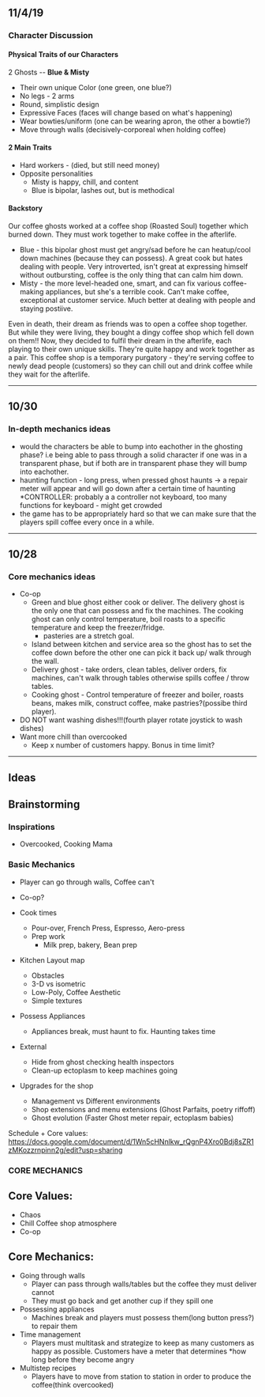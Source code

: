 ## 11/4/19

### Character Discussion

#### Physical Traits of our Characters
 2 Ghosts -- **Blue & Misty** 
  *  Their own unique Color (one green, one blue?)
  *  No legs - 2 arms
  *  Round, simplistic design
  *  Expressive Faces (faces will change based on what's happening) 
  *  Wear bowties/uniform (one can be wearing apron, the other a bowtie?) 
  *  Move through walls (decisively-corporeal when holding coffee)
  
#### 2 Main Traits 
  *  Hard workers - (died, but still need money) 
  *  Opposite personalities
      * Misty is happy, chill, and content 
      * Blue is bipolar, lashes out, but is methodical  

#### Backstory 
Our coffee ghosts worked at a coffee shop (Roasted Soul) together which burned down. They must work together to make coffee in the afterlife. 
* Blue - this bipolar ghost must get angry/sad before he can heatup/cool down machines (because they can possess). A great cook but hates dealing with people. Very introverted, isn't great at expressing himself without outbursting, coffee is the only thing that can calm him down. 
* Misty - the more level-headed one, smart, and can fix various coffee-making appliances, but she's a terrible cook. Can't make coffee, exceptional at customer service. Much better at dealing with people and staying postiive. 


Even in death, their dream as friends was to open a coffee shop together. But while they were living, they bought a dingy coffee shop which fell down on them!! Now, they decided to fulfil their dream in the afterlife, each playing to their own unique skills. They're quite happy and work together as a pair. This coffee shop is a temporary purgatory - they're serving coffee to newly dead people (customers) so they can chill out and drink coffee while they wait for the afterlife. 


---

## 10/30
### In-depth mechanics ideas 
 * would the characters be able to bump into eachother in the ghosting phase? i.e being able to pass through a solid character if one was in a transparent phase, but if both are in transparent phase they will bump into eachother. 
 * haunting function - long press, when pressed ghost haunts -> a repair meter will appear and will go down after a certain time of haunting 
 *CONTROLLER: probably a a controller not keyboard, too many functions for keyboard - might get crowded
 * the game has to be appropriately hard so that we can make sure that the players spill coffee every once in a while. 
 
---

## 10/28
### Core mechanics ideas 
  * Co-op
    * Green and blue ghost either cook or deliver. The delivery ghost is the only one that can possess and fix the machines. The cooking ghost can only control temperature, boil roasts to a specific temperature and keep the freezer/fridge. 
      * pasteries are a stretch goal.
    * Island between kitchen and service area so the ghost has to set the coffee down before the other one can pick it back up/ walk through the wall.
    * Delivery ghost - take orders, clean tables, deliver orders, fix machines, can't walk through tables otherwise spills coffee / throw tables.
    * Cooking ghost - Control temperature of freezer and boiler, roasts beans, makes milk, construct coffee, make pastries?(possibe third player).
  * DO NOT want washing dishes!!!(fourth player rotate joystick to wash dishes)
  * Want more chill than overcooked
    * Keep x number of customers happy. Bonus in time limit?
    
--- 


## Ideas 

## Brainstorming
### Inspirations
  * Overcooked, Cooking Mama
### Basic Mechanics
  * Player can go through walls, Coffee can't
  * Co-op?
  * Cook times
    * Pour-over, French Press, Espresso, Aero-press
    * Prep work
      * Milk prep, bakery, Bean prep
  * Kitchen Layout map
    * Obstacles
    * 3-D vs isometric
    * Low-Poly, Coffee Aesthetic
    * Simple textures
    
  * Possess Appliances
    * Appliances break, must haunt to fix. Haunting takes time
    
  * External
    * Hide from ghost checking health inspectors
    * Clean-up ectoplasm to keep machines going
  * Upgrades for the shop
    * Management vs Different environments
    * Shop extensions and menu extensions (Ghost Parfaits, poetry riffoff)
    * Ghost evolution (Faster Ghost meter repair, ectoplasm babies)
 
 Schedule + Core values: https://docs.google.com/document/d/1Wn5cHNnlkw_rQgnP4Xro0Bdj8sZR1zMKozzrnpinn2g/edit?usp=sharing
 
### CORE MECHANICS 
## Core Values: 
 - Chaos 
 - Chill Coffee shop atmosphere
 - Co-op
## Core Mechanics: 
 - Going through walls
   * Player can pass through walls/tables but the coffee they must deliver cannot
   * They must go back and get another cup if they spill one
- Possessing appliances
   * Machines break and players must possess them(long button press?) to repair them
- Time management
  * Players must multitask and strategize to keep as many customers as happy as possible. Customers have a meter that  determines *how long before they become angry
- Multistep recipes
  * Players have to move from station to station in order to produce the coffee(think overcooked)

 
